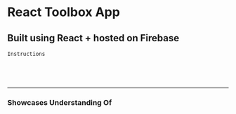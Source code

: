 # React Toolbox App



## Built using React + hosted on Firebase
` Instructions `

`  `

`  `

---

### Showcases Understanding Of
`  `

`  `

`  `

`  `

`  `

`  `

`  `

`  `

`  `

`  `

`  `

`  `